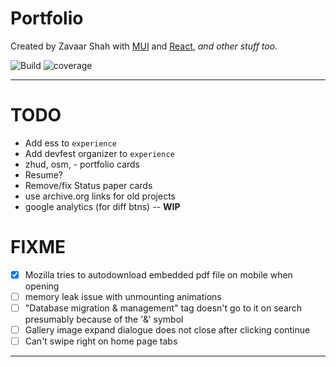 # Portfolio

Created by Zavaar Shah with [MUI](https://mui.com) and [React](https://reactjs.org), _and other stuff too._

![Build](https://github.com/thatziv/portfolio/workflows/CI/CD/badge.svg) ![coverage](https://img.shields.io/codecov/c/github/thatziv/portfolio/CI/CD)

---

# TODO

- Add ess to `experience`
- Add devfest organizer to `experience`
- zhud, osm, - portfolio cards
- Resume?
- Remove/fix Status paper cards
- use archive.org links for old projects
- google analytics (for diff btns) -- **WIP**

# FIXME

- [x] Mozilla tries to autodownload embedded pdf file on mobile when opening
- [ ] memory leak issue with unmounting animations
- [ ] "Database migration & management" tag doesn't go to it on search presumably because of the '&' symbol
- [ ] Gallery image expand dialogue does not close after clicking continue
- [ ] Can't swipe right on home page tabs

---
